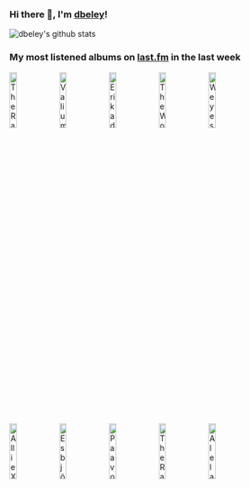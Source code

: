 ### Hi there 👋, I'm [dbeley](https://dbeley.ovh/en)!

![dbeley's github stats](https://github-readme-stats.vercel.app/api?username=dbeley)

### My most listened albums on [last.fm](https://www.last.fm/user/d_beley) in the last week

[<img src='https://lastfm.freetls.fastly.net/i/u/300x300/a5676e5dd25840428c9784b49d538de1.jpg' width='16%' height='16%' alt='The Raincoats - Odyshape'>](https://www.last.fm/music/the%2braincoats/odyshape)&nbsp;
[<img src='https://lastfm.freetls.fastly.net/i/u/300x300/1f9388c0cd63b11947971039863f6256.jpg' width='16%' height='16%' alt='Valium Aggelein - Black Moon'>](https://www.last.fm/music/valium%2baggelein/black%2bmoon)&nbsp;
[<img src='https://lastfm.freetls.fastly.net/i/u/300x300/0e8e2798a498c100fc3254f507cb28e9.png' width='16%' height='16%' alt='Erika de Casier - Sensational'>](https://www.last.fm/music/erika%2bde%2bcasier/sensational)&nbsp;
[<img src='https://lastfm.freetls.fastly.net/i/u/300x300/3d3a72ad16c941983af96a805eefeee3.jpg' width='16%' height='16%' alt='The World Is a Beautiful Place & I Am No Longer Afraid to Die - Harmlessness'>](https://www.last.fm/music/the%2bworld%2bis%2ba%2bbeautiful%2bplace%2b%2526%2bi%2bam%2bno%2blonger%2bafraid%2bto%2bdie/harmlessness)&nbsp;
[<img src='https://lastfm.freetls.fastly.net/i/u/300x300/8214c56f1e5bc67fcd1f29073dedf822.jpg' width='16%' height='16%' alt='Weyes Blood - And In The Darkness, Hearts Aglow'>](https://www.last.fm/music/weyes%2bblood/and%2bin%2bthe%2bdarkness%252c%2bhearts%2baglow)&nbsp;
<br>
[<img src='https://lastfm.freetls.fastly.net/i/u/300x300/de4e0824479b1107d11867cc58fe7f0c.png' width='16%' height='16%' alt='Allie X - CollXtion I'>](https://www.last.fm/music/allie%2bx/collxtion%2bi)&nbsp;
[<img src='https://lastfm.freetls.fastly.net/i/u/300x300/1fdb8604f3a84f9c8b1079722ddfc530.png' width='16%' height='16%' alt='Esbjörn Svensson Trio - Seven Days of Falling'>](https://www.last.fm/music/esbj%25c3%25b6rn%2bsvensson%2btrio/seven%2bdays%2bof%2bfalling)&nbsp;
[<img src='https://lastfm.freetls.fastly.net/i/u/300x300/46c99df80d054250844d6f120252f033.png' width='16%' height='16%' alt='Paavoharju - Yhä hämärää'>](https://www.last.fm/music/paavoharju/yh%25c3%25a4%2bh%25c3%25a4m%25c3%25a4r%25c3%25a4%25c3%25a4)&nbsp;
[<img src='https://lastfm.freetls.fastly.net/i/u/300x300/22b6675502e2494496dd6122d84c709f.jpg' width='16%' height='16%' alt='The Raincoats - The Raincoats'>](https://www.last.fm/music/the%2braincoats/the%2braincoats)&nbsp;
[<img src='https://lastfm.freetls.fastly.net/i/u/300x300/9b51e54a39648a1a1f59699615664e4a.jpg' width='16%' height='16%' alt='Alela Diane - To Be Still'>](https://www.last.fm/music/alela%2bdiane/to%2bbe%2bstill)&nbsp;
<br>
